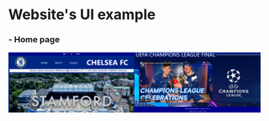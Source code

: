# Website's UI example

<h3>- Home page</h3>
<div style="display: flex;">
  <img src="./Pics/UI ex/home1.png" width=50% alt="home1">
  <img src="./Pics/UI ex/home3.png" width=50% alt="home2"> 
</div>


<!-- <img src="./Pics/UI ex/about1.png" width=50% alt="about1"> -->
<!-- <img src="./Pics/UI ex/about2.png" width=50% alt="about2"> -->

<!-- <img src="./Pics/UI ex/image1.png" width=50% alt="image1"> -->
<!-- <img src="./Pics/UI ex/image2.png" width=50% alt="image2"> -->


<!-- <img src="./Pics/UI ex/squad1.png" width=50% alt="squad1"> -->
<!-- <img src="./Pics/UI ex/squad2.png" width=50% alt="squad2"> -->


<!-- <img src="./Pics/UI ex/info1.png" width=50% alt="info1"> -->
<!-- <img src="./Pics/UI ex/info2.png" width=50% alt="info2"> -->
